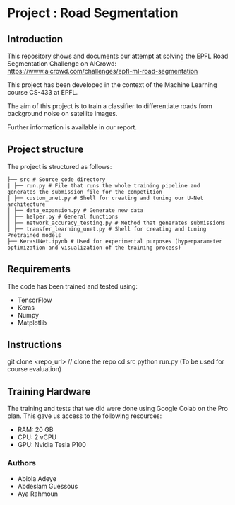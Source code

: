 # Project : Road Segmentation

## Introduction

This repository shows and documents our attempt at solving the EPFL Road Segmentation Challenge on AICrowd: https://www.aicrowd.com/challenges/epfl-ml-road-segmentation

This project has been developed in the context of the Machine Learning course CS-433 at EPFL.

The aim of this project is to train a classifier to differentiate roads from background noise on satellite images.

Further information is available in our report.

## Project structure

The project is structured as follows:

```
├── src # Source code directory
| ├── run.py # File that runs the whole training pipeline and generates the submission file for the competition
│ ├── custom_unet.py # Shell for creating and tuning our U-Net architecture
│ ├── data_expansion.py # Generate new data
│ ├── helper.py # General functions
│ ├── network_accuracy_testing.py # Method that generates submissions
│ ├── transfer_learning_unet.py # Shell for creating and tuning Pretrained models
├── KerasUNet.ipynb # Used for experimental purposes (hyperparameter optimization and visualization of the training process)
```

## Requirements

The code has been trained and tested using:

- TensorFlow
- Keras
- Numpy
- Matplotlib

## Instructions

git clone <repo_url> // clone the repo
cd src
python run.py (To be used for course evaluation)

## Training Hardware

The training and tests that we did were done using Google Colab on the Pro plan. This gave us access to the following resources:

- RAM: 20 GB
- CPU: 2 vCPU
- GPU: Nvidia Tesla P100

### Authors

- Abiola Adeye
- Abdeslam Guessous
- Aya Rahmoun
